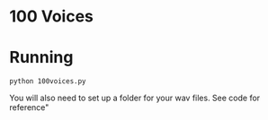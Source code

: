# 100 Voices

# Running

`python 100voices.py`

You will also need to set up a folder for your wav files. See code for reference"
